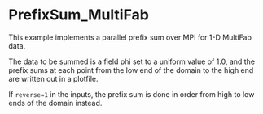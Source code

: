 # PrefixSum_MultiFab

This example implements a parallel prefix sum over MPI for 1-D MultiFab data.

The data to be summed is a field phi set to a uniform value of 1.0,
and the prefix sums at each point from the low end of the domain to the
high end are written out in a plotfile.

If `reverse=1` in the inputs, the prefix sum is done in order from
high to low ends of the domain instead.
